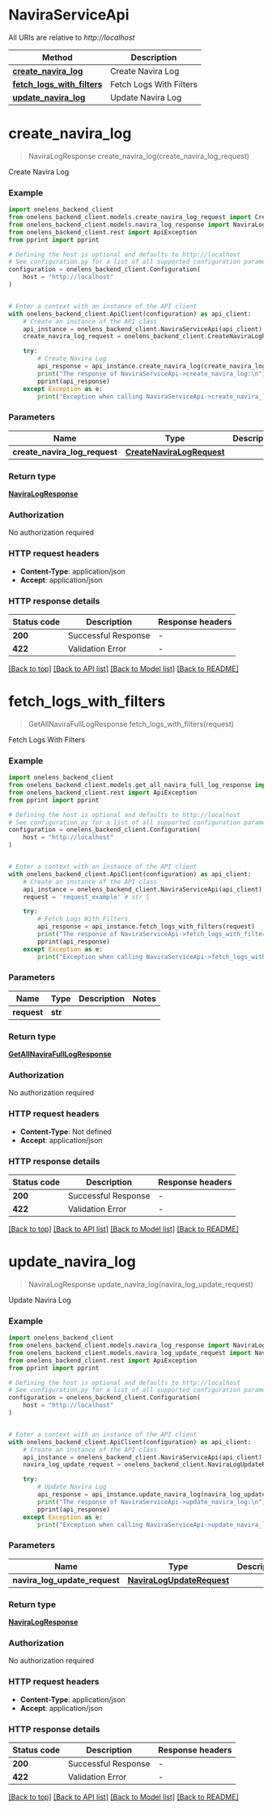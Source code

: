 # NaviraServiceApi

All URIs are relative to *http://localhost*

Method | Description
------------- | -------------
[**create_navira_log**](NaviraServiceApi.md#create_navira_log) | Create Navira Log
[**fetch_logs_with_filters**](NaviraServiceApi.md#fetch_logs_with_filters) | Fetch Logs With Filters
[**update_navira_log**](NaviraServiceApi.md#update_navira_log) | Update Navira Log


# **create_navira_log**
> NaviraLogResponse create_navira_log(create_navira_log_request)

Create Navira Log

### Example


```python
import onelens_backend_client
from onelens_backend_client.models.create_navira_log_request import CreateNaviraLogRequest
from onelens_backend_client.models.navira_log_response import NaviraLogResponse
from onelens_backend_client.rest import ApiException
from pprint import pprint

# Defining the host is optional and defaults to http://localhost
# See configuration.py for a list of all supported configuration parameters.
configuration = onelens_backend_client.Configuration(
    host = "http://localhost"
)


# Enter a context with an instance of the API client
with onelens_backend_client.ApiClient(configuration) as api_client:
    # Create an instance of the API class
    api_instance = onelens_backend_client.NaviraServiceApi(api_client)
    create_navira_log_request = onelens_backend_client.CreateNaviraLogRequest() # CreateNaviraLogRequest | 

    try:
        # Create Navira Log
        api_response = api_instance.create_navira_log(create_navira_log_request)
        print("The response of NaviraServiceApi->create_navira_log:\n")
        pprint(api_response)
    except Exception as e:
        print("Exception when calling NaviraServiceApi->create_navira_log: %s\n" % e)
```



### Parameters


Name | Type | Description  | Notes
------------- | ------------- | ------------- | -------------
 **create_navira_log_request** | [**CreateNaviraLogRequest**](CreateNaviraLogRequest.md)|  | 

### Return type

[**NaviraLogResponse**](NaviraLogResponse.md)

### Authorization

No authorization required

### HTTP request headers

 - **Content-Type**: application/json
 - **Accept**: application/json

### HTTP response details

| Status code | Description | Response headers |
|-------------|-------------|------------------|
**200** | Successful Response |  -  |
**422** | Validation Error |  -  |

[[Back to top]](#) [[Back to API list]](../README.md#documentation-for-api-endpoints) [[Back to Model list]](../README.md#documentation-for-models) [[Back to README]](../README.md)

# **fetch_logs_with_filters**
> GetAllNaviraFullLogResponse fetch_logs_with_filters(request)

Fetch Logs With Filters

### Example


```python
import onelens_backend_client
from onelens_backend_client.models.get_all_navira_full_log_response import GetAllNaviraFullLogResponse
from onelens_backend_client.rest import ApiException
from pprint import pprint

# Defining the host is optional and defaults to http://localhost
# See configuration.py for a list of all supported configuration parameters.
configuration = onelens_backend_client.Configuration(
    host = "http://localhost"
)


# Enter a context with an instance of the API client
with onelens_backend_client.ApiClient(configuration) as api_client:
    # Create an instance of the API class
    api_instance = onelens_backend_client.NaviraServiceApi(api_client)
    request = 'request_example' # str | 

    try:
        # Fetch Logs With Filters
        api_response = api_instance.fetch_logs_with_filters(request)
        print("The response of NaviraServiceApi->fetch_logs_with_filters:\n")
        pprint(api_response)
    except Exception as e:
        print("Exception when calling NaviraServiceApi->fetch_logs_with_filters: %s\n" % e)
```



### Parameters


Name | Type | Description  | Notes
------------- | ------------- | ------------- | -------------
 **request** | **str**|  | 

### Return type

[**GetAllNaviraFullLogResponse**](GetAllNaviraFullLogResponse.md)

### Authorization

No authorization required

### HTTP request headers

 - **Content-Type**: Not defined
 - **Accept**: application/json

### HTTP response details

| Status code | Description | Response headers |
|-------------|-------------|------------------|
**200** | Successful Response |  -  |
**422** | Validation Error |  -  |

[[Back to top]](#) [[Back to API list]](../README.md#documentation-for-api-endpoints) [[Back to Model list]](../README.md#documentation-for-models) [[Back to README]](../README.md)

# **update_navira_log**
> NaviraLogResponse update_navira_log(navira_log_update_request)

Update Navira Log

### Example


```python
import onelens_backend_client
from onelens_backend_client.models.navira_log_response import NaviraLogResponse
from onelens_backend_client.models.navira_log_update_request import NaviraLogUpdateRequest
from onelens_backend_client.rest import ApiException
from pprint import pprint

# Defining the host is optional and defaults to http://localhost
# See configuration.py for a list of all supported configuration parameters.
configuration = onelens_backend_client.Configuration(
    host = "http://localhost"
)


# Enter a context with an instance of the API client
with onelens_backend_client.ApiClient(configuration) as api_client:
    # Create an instance of the API class
    api_instance = onelens_backend_client.NaviraServiceApi(api_client)
    navira_log_update_request = onelens_backend_client.NaviraLogUpdateRequest() # NaviraLogUpdateRequest | 

    try:
        # Update Navira Log
        api_response = api_instance.update_navira_log(navira_log_update_request)
        print("The response of NaviraServiceApi->update_navira_log:\n")
        pprint(api_response)
    except Exception as e:
        print("Exception when calling NaviraServiceApi->update_navira_log: %s\n" % e)
```



### Parameters


Name | Type | Description  | Notes
------------- | ------------- | ------------- | -------------
 **navira_log_update_request** | [**NaviraLogUpdateRequest**](NaviraLogUpdateRequest.md)|  | 

### Return type

[**NaviraLogResponse**](NaviraLogResponse.md)

### Authorization

No authorization required

### HTTP request headers

 - **Content-Type**: application/json
 - **Accept**: application/json

### HTTP response details

| Status code | Description | Response headers |
|-------------|-------------|------------------|
**200** | Successful Response |  -  |
**422** | Validation Error |  -  |

[[Back to top]](#) [[Back to API list]](../README.md#documentation-for-api-endpoints) [[Back to Model list]](../README.md#documentation-for-models) [[Back to README]](../README.md)

